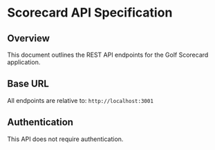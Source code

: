 # Scorecard API Specification

## Overview
This document outlines the REST API endpoints for the Golf Scorecard application.

## Base URL
All endpoints are relative to: `http://localhost:3001`

## Authentication
This API does not require authentication.
